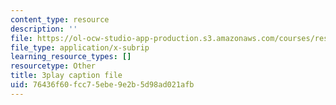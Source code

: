 ```yaml
---
content_type: resource
description: ''
file: https://ol-ocw-studio-app-production.s3.amazonaws.com/courses/res-18-006-calculus-revisited-single-variable-calculus-fall-2010/76436f60fcc75ebe9e2b5d98ad021afb_HI_7Ml16O6Y.vtt
file_type: application/x-subrip
learning_resource_types: []
resourcetype: Other
title: 3play caption file
uid: 76436f60-fcc7-5ebe-9e2b-5d98ad021afb
---
```

